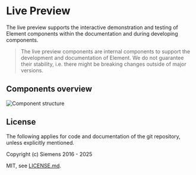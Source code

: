 # Live Preview

The live preview supports the interactive demonstration and testing
of Element components within the documentation and during developing
components.

> The live preview components are internal components to support the development
> and documentation of Element. We do not guarantee their stability, i.e. there
> might be breaking changes outside of major versions.

## Components overview

![Component structure](docs/live-preview-components-structure.drawio.png)

## License

The following applies for code and documentation of the git repository,
unless explicitly mentioned.

Copyright (c) Siemens 2016 - 2025

MIT, see [LICENSE.md](LICENSE.md).
